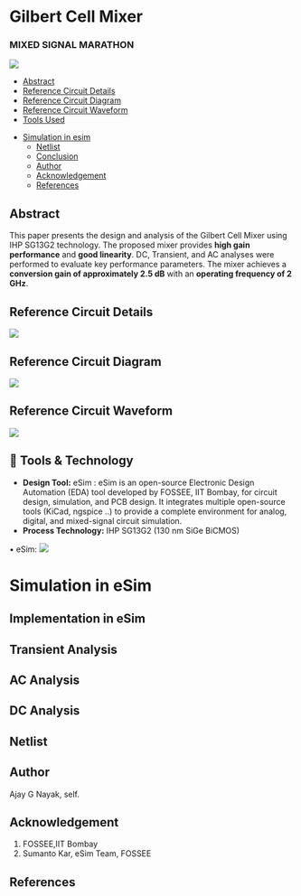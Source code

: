 # Gilbert Cell Mixer
### MIXED SIGNAL MARATHON
![](marathon5.png)
  * [Abstract](#abstract)
  * [Reference Circuit Details](#reference-circuit-details)
  * [Reference Circuit Diagram](#reference-circuit-diagram)
  * [Reference Circuit Waveform](#reference-circuit-waveform)
  * [Tools Used](#tools-used)
- [Simulation in esim](#simulation-in-esim)
  * [Netlist](#netlist)
  * [Conclusion](#conclusion)
  * [Author](#author)
  * [Acknowledgement](#acknowlegement)
  * [References](#references)

## Abstract

This paper presents the design and analysis of the Gilbert Cell Mixer using IHP SG13G2 technology. The proposed mixer provides **high gain performance** and **good linearity**. DC, Transient, and AC analyses were performed to evaluate key performance parameters. The mixer achieves a **conversion gain of approximately 2.5 dB** with an **operating frequency of 2 GHz**.

## Reference Circuit Details


![](ref.png)

## Reference Circuit Diagram
![](ref2.png)


## Reference Circuit Waveform
![](ref3.png)




## 🧰 Tools & Technology

- **Design Tool:** eSim : eSim is an open-source Electronic Design Automation (EDA) tool developed by FOSSEE, IIT Bombay, for circuit design, simulation, and PCB design.
  It integrates multiple open-source tools (KiCad, ngspice ..) to provide a complete environment for analog, digital, and mixed-signal circuit simulation.
- **Process Technology:** IHP SG13G2 (130 nm SiGe BiCMOS)   

• eSim: 
 ![](ref4.png)

# Simulation in eSim

## Implementation in eSim


## Transient Analysis 

## AC Analysis 

## DC Analysis


## Netlist

## Author
Ajay G Nayak, self.

## Acknowledgement
1. FOSSEE,IIT Bombay
2. Sumanto Kar, eSim Team, FOSSEE

## References


